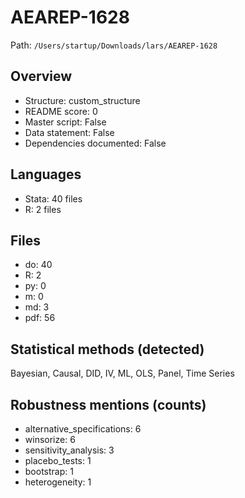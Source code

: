 # AEAREP-1628

Path: `/Users/startup/Downloads/lars/AEAREP-1628`

## Overview
- Structure: custom_structure
- README score: 0
- Master script: False
- Data statement: False
- Dependencies documented: False

## Languages
- Stata: 40 files
- R: 2 files

## Files
- do: 40
- R: 2
- py: 0
- m: 0
- md: 3
- pdf: 56

## Statistical methods (detected)
Bayesian, Causal, DID, IV, ML, OLS, Panel, Time Series

## Robustness mentions (counts)
- alternative_specifications: 6
- winsorize: 6
- sensitivity_analysis: 3
- placebo_tests: 1
- bootstrap: 1
- heterogeneity: 1
